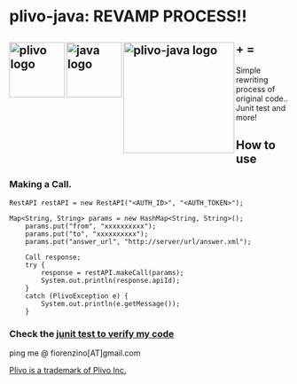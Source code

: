 plivo-java: REVAMP PROCESS!!
=========================

<img align="left" src="https://raw.github.com/fiorenzino/plivo-java/master/docs/img/plivo-logo.jpg" alt="plivo logo" style="height: 100px"> + 
<img align="left" src="https://raw.github.com/fiorenzino/plivo-java/master/docs/img/java-logo.jp" alt="java logo" style="height: 100px"> = 
<img align="left" src="https://raw.github.com/fiorenzino/plivo-java/master/docs/img/plivo-java.png" alt="plivo-java logo" style="height: 200px">
-----------

Simple rewriting process of original code.. Junit test and more!



How to use
----------

### Making a Call.
	RestAPI restAPI = new RestAPI("<AUTH_ID>", "<AUTH_TOKEN>");

  	Map<String, String> params = new HashMap<String, String>();
		params.put("from", "xxxxxxxxxx");
		params.put("to", "xxxxxxxxxx");
		params.put("answer_url", "http://server/url/answer.xml");

		Call response;
		try {
			response = restAPI.makeCall(params);
			System.out.println(response.apiId);
		} 
		catch (PlivoException e) {
			System.out.println(e.getMessage());
		}
 
### Check the [junit test to verify my code](https://github.com/fiorenzino/plivo-java/tree/master/src/test/java/com/plivo/test)


ping me @ fiorenzino[AT]gmail.com

[Plivo is a trademark of Plivo Inc.](http://www.plivo.com)


